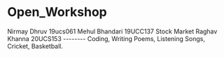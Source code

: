 # Open_Workshop
Nirmay Dhruv 19ucs061 
Mehul Bhandari 19UCC137 Stock Market
Raghav Khanna 20UCS153 -------- Coding, Writing Poems, Listening Songs, Cricket, Basketball.